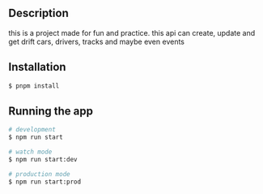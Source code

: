 
## Description

this is a project made for fun and practice. this api can create, update and get drift cars, drivers, tracks and maybe even events

## Installation

```bash
$ pnpm install
```

## Running the app

```bash
# development
$ npm run start

# watch mode
$ npm run start:dev

# production mode
$ npm run start:prod
```


